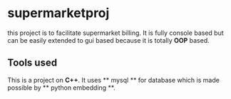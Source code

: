 # supermarketproj
this project is to facilitate supermarket billing. It is fully console based but can be easily extended to gui based because it is totally **OOP**  based. 
## Tools used
This is a project on **C++**. It uses ** mysql ** for database which is made possible by ** python embedding **.

